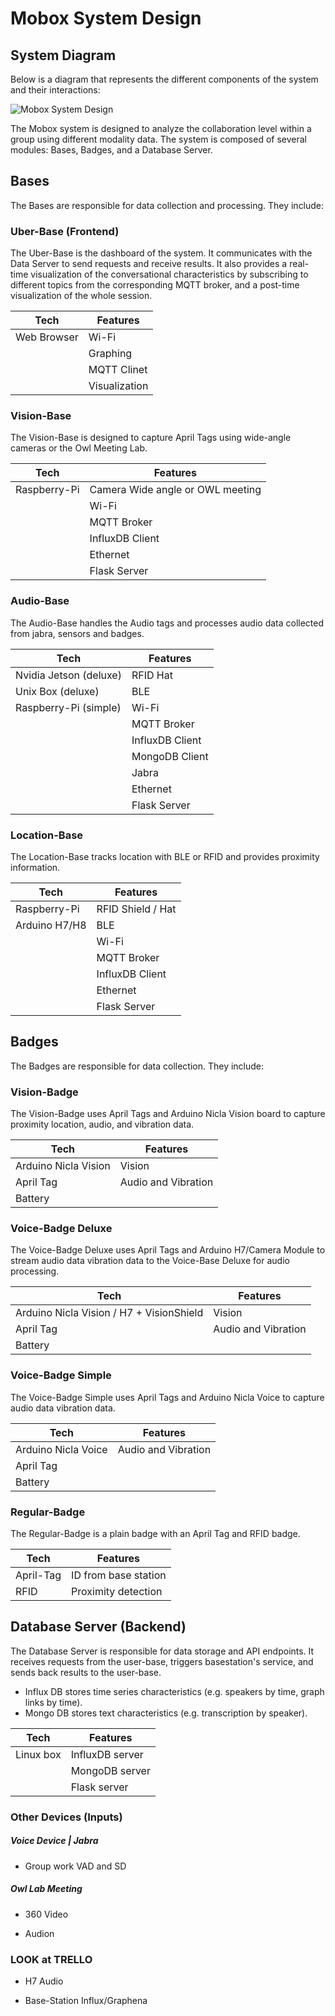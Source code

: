 # Mobox System Design

## System Diagram

Below is a diagram that represents the different components of the system and their interactions:

![Mobox System Design](https://kroki.io/graphviz/svg/eNqlVNtu2zAMfe9XEHnaABdbdu0wZEBd79IhA9pcvIdgGGSbdYQqVkDJXYrC_z7achIls7cBfbNJHp0j6pCZzEmsl_AZHk6ARHGbSRrNwvcnUOgMYWGWYo2jRG9-cMiUiatOVWks0s_nNUqJBNVoEAqDZsBVqVaaRokqsQsy9CDzBOm0xsGTuUGChD-f7o9QMl_a9px5CIsW9R0TuBI5BvDtejaDCyWxsINaX9XB98Lji6WRumgYj1hyQiw4FO9pLsQKSbQkIelbpAAuixtVbqLwX6wvPdbzMpO6izTVJBSHzvekk0-XEXwRNoBw_PHv3JzVRa69_68iIdEr6ZUnaaxTYXtacY9K6V8cGx_Jmi4lqgye_ae-VkiXlNcHtsly3zfbl_gD9KbrIRnb7Ze4ye0u4AABNG8Bosggltysuge9DXvrE2qZouODCPma_QZy6Ucxn_UwT-VqrfpcFIcu_Sjmdx7zBPNSCers8s4kk8M-s01uSK-aSQZjG7IArkhv5Erae8jQYuop6NIw9LdKJKxoDpsi3SHtZRBmnevF3y_OkRCFnr20qnE7ry4OSjlgHE9fg4b-PmkG8OB4IxWj-Xc7mwu_9Pj4qtlrpx_ggfcObwGeuJ2OFlC5pcQ1ztFuXThI67Ttw1duZjk3aUur33L07Qg=)


The Mobox system is designed to analyze the collaboration level within a group using different modality data. The system is composed of several modules: Bases, Badges, and a Database Server. 

## Bases

The Bases are responsible for data collection and processing. They include:

### Uber-Base (Frontend)

The Uber-Base is the dashboard of the system. It communicates with the Data Server to send requests and receive results. It also provides a real-time visualization of the conversational characteristics by subscribing to different topics from the corresponding MQTT broker, and a post-time visualization of the whole session.

| Tech               | Features                          |
| ------------------ | --------------------------------- |
| Web Browser        | Wi-Fi                             |
|                    | Graphing                          |
|                    | MQTT Clinet                       |
|                    | Visualization                     |

### Vision-Base

The Vision-Base is designed to capture April Tags using wide-angle cameras or the Owl Meeting Lab. 

| Tech         | Features                         |
| ------------ | -------------------------------- |
| Raspberry-Pi | Camera Wide angle or OWL meeting |
|              | Wi-Fi                            |
|              | MQTT Broker                      |
|              | InfluxDB Client                  |
|              | Ethernet                         |
|              | Flask Server                     |

### Audio-Base

The Audio-Base handles the Audio tags and processes audio data collected from jabra, sensors and badges. 

| Tech                   | Features           |
| ---------------------- | ------------------ |
| Nvidia Jetson (deluxe) | RFID Hat           |
| Unix Box (deluxe)      | BLE                |
| Raspberry-Pi (simple)  | Wi-Fi              |
|                        | MQTT Broker        |
|                        | InfluxDB Client    |
|                        | MongoDB Client     |
|                        | Jabra              |
|                        | Ethernet           |
|                        | Flask Server       |

### Location-Base

The Location-Base tracks location with BLE or RFID and provides proximity information. 

| Tech          | Features           |
| ------------- | ------------------ |
| Raspberry-Pi  | RFID Shield / Hat  |
| Arduino H7/H8 | BLE                |
|               | Wi-Fi              |
|               | MQTT Broker        |
|               | InfluxDB Client    |
|               | Ethernet           |
|               | Flask Server       |

## Badges

The Badges are responsible for data collection. They include:

### Vision-Badge

The Vision-Badge uses April Tags and Arduino Nicla Vision board to capture proximity location, audio, and vibration data.

| Tech                 | Features            |
| -------------------- | ------------------- |
| Arduino Nicla Vision | Vision              |
| April Tag            | Audio and Vibration |
| Battery              |                     |

### Voice-Badge Deluxe

The Voice-Badge Deluxe uses April Tags and Arduino H7/Camera Module to stream audio data vibration data to the Voice-Base Deluxe for audio processing.

| Tech                                      | Features            |
| ----------------------------------------- | ------------------- |
| Arduino Nicla Vision / H7 + VisionShield  | Vision              |
| April Tag                                 | Audio and Vibration |
| Battery                                   |                     |

### Voice-Badge Simple

The Voice-Badge Simple uses April Tags and Arduino Nicla Voice to capture audio data vibration data.

| Tech                               | Features            |
| ---------------------------------- | ------------------- |
| Arduino Nicla Voice                | Audio and Vibration |
| April Tag                          |                     |
| Battery                            |                     |

### Regular-Badge

The Regular-Badge is a plain badge with an April Tag and RFID badge.

| Tech      | Features             |
| --------- | -------------------- |
| April-Tag | ID from base station |
| RFID      | Proximity detection  |

## Database Server (Backend)

The Database Server is responsible for data storage and API endpoints. It receives requests from the user-base, triggers basestation's service, and sends back results to the user-base.
+ Influx DB stores time series characteristics (e.g. speakers by time, graph links by time).
+ Mongo DB stores text characteristics (e.g. transcription by speaker).

| Tech      | Features             |
| --------- | -------------------- |
| Linux box | InfluxDB server      |
|           | MongoDB server       |
|           | Flask server         |

### **Other Devices (Inputs)**

##### *Voice Device | Jabra*

+ Group work VAD and SD

##### *Owl Lab Meeting*

+ 360 Video

+ Audion



### **LOOK at TRELLO**

+ H7 Audio

+ Base-Station Influx/Graphena



